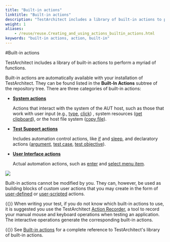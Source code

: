 ```yaml
--- 
title: "Built-in actions"
linktitle: "Built-in actions"
description: "TestArchitect includes a library of built-in actions to perform a myriad of functions."
weight: 1
aliases: 
    - /reuse/reuse.Creating_and_using_actions_builtin_actions.html
keywords: "built-in actions, action, built-in"
---
```

#Built-in actions

TestArchitect includes a library of built-in actions to perform a myriad of functions.

Built-in actions are automatically available with your installation of TestArchitect. They can be found listed in the **Built-In Actions** subtree of the repository tree. There are three categories of built-in actions:

-   **[System actions](/automation-guide/action-based-testing-language/built-in-actions/system-actions/)**

    Actions that interact with the system of the AUT host, such as those that work with user input \(e.g., [type](/automation-guide/action-based-testing-language/built-in-actions/system-actions/keyboard/type), [click](/automation-guide/action-based-testing-language/built-in-actions/system-actions/mouse/click)\) , system resources \([get clipboard](/automation-guide/action-based-testing-language/built-in-actions/system-actions/clipboard/get-clipboard)\), or the host file system \([copy file](/automation-guide/action-based-testing-language/built-in-actions/system-actions/file-and-folder/copy-file)\).

-   **[Test Support actions](/automation-guide/action-based-testing-language/built-in-actions/test-support-actions/)**

    Includes automation control actions, like [if](/automation-guide/action-based-testing-language/built-in-actions/test-support-actions/control-flow/if) and [sleep](/automation-guide/action-based-testing-language/built-in-actions/test-support-actions/timing/sleep), and declaratory actions \([argument](/automation-guide/action-based-testing-language/built-in-actions/test-support-actions/action-definition/argument), [test case](/automation-guide/action-based-testing-language/built-in-actions/test-support-actions/documentary/test-case), [test objective](/automation-guide/action-based-testing-language/built-in-actions/test-support-actions/documentary/test-objective)\).

-   **[User Interface actions](/automation-guide/action-based-testing-language/built-in-actions/user-interface-actions/)**

    Actual automation actions, such as [enter](/automation-guide/action-based-testing-language/built-in-actions/user-interface-actions/control-element/enter) and [select menu item](/automation-guide/action-based-testing-language/built-in-actions/user-interface-actions/toolbar-menu-scrollbar/select-menu-item).


![](/images/TA_Help/Images/Tree_with_built_in_actions.png)

Built-in actions cannot be modified by you. They can, however, be used as building blocks of custom user actions that you may create in the form of [user-defined](/user-guide/support/glossary-of-terms/action-application-level) or [user-scripted](/user-guide/support/glossary-of-terms/action-user-scripted) actions.

{{<tip>}} When writing your test, if you do not know which built-in actions to use, it is suggested you use the TestArchitect [Action Recorder](/user-guide/actions/action-recorder/), a tool to record your manual mouse and keyboard operations when testing an application. The interactive operations generate the corresponding built-in actions.

{{<note>}} See [Built-in actions](/automation-guide/action-based-testing-language/built-in-actions/) for a complete reference to TestArchitect's library of built-in actions.




